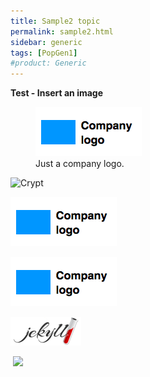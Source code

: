 ```yaml
---
title: Sample2 topic
permalink: sample2.html
sidebar: generic
tags: [PopGen1]
#product: Generic
---
```


<p><strong>Test - Insert an image</strong></p>

<figure>
    <a href="/_docs/images/company_logo.png"><img src="/_docs/images/company_logo.png"></a>
    <figcaption>Just a company logo.</figcaption>
</figure>


![Crypt]({{site.image_path}}/crypt.jpg)

![Logo](/_docs/images/company_logo.png)

![Logo2](_docs/images/company_logo.png)

![Assets](/assets/images/jekyll.png)

<img src="/assets/img/jekyll.jpg" alt="">

<img src="{{site.baseurl}}/assets/img/jekyll.jpg">
